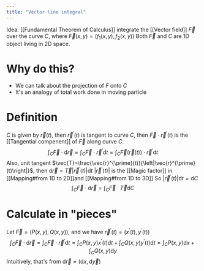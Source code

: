 ```yaml
---
title: "Vector line integral"
---
```

Idea: [[Fundamental Theorem of Calculus]]
integrate the [[Vector field]] $\vec{F}$ over the curve $C$, where $\vec{F}(x, y)=\left(f_{1}(x, y), f_{2}(x, y)\right)$
Both $\vec{F}$ and $C$ are 1D object living in 2D space.

# Why do this?
* We can talk about the projection of $F$ onto $C$
* It's an analogy of total work done in moving particle
# Definition
$C$ is given by $\vec{r}(t)$, then $\vec{r}^{\prime}(t)$ is tangent to curve $C$, then $\vec{F} \cdot \vec{r}^{\prime}(t)$ is the [[Tangential compenent]] of $\vec{F}$ along curve $C$.
$$\int_{C} \vec{F} \cdot \mathrm{d} \vec{r}=\int_{C} \vec{F} \cdot \vec{r}^{\prime} \mathrm{d} t=\int_{C} \vec{F}(\vec{r}(t)) \cdot \vec{r}^{\prime} \mathrm{d} t$$
Also, unit tangent $\vec{T}=\frac{\vec{r}^{\prime}(t)}{\left|\vec{r}^{\prime}(t)\right|}$, then $\mathrm{d}\vec{r}=\vec{T}\left|\vec{r}^{\prime}(t)\right|\mathrm{d}t$
$\left|\vec{r}^{\prime}(t)\right|$ is the [[Magic factor]] in [[Mapping#from 1D to 2D]]and [[Mapping#from 1D to 3D]]
So $\left|\vec{r}^{\prime}(t)\right|\mathrm{d}t = \mathrm{d}C$
$$\int_{C} \vec{F} \cdot \mathrm{d} \vec{r}=\int_{C} \vec{F} \cdot \vec{T} \mathrm{d} C$$
# Calculate in "pieces"
Let $\vec{F}=(P(x, y), Q(x, y))$, and we have $\vec{r}^{\prime}(t)=\left(x^{\prime}(t), y^{\prime}(t)\right)$
$$\int_{C} \vec{F} \cdot \mathrm{d} \vec{r}=\int_{C} \vec{F} \cdot \vec{r}^{\prime} \mathrm{d} t=\int_{C} P(x, y) x^{\prime}(t) \mathrm{d}t+\int_{C} Q(x, y) y^{\prime}(t) \mathrm{d}t
=\int_{C} P(x, y) \mathrm{d}x+\int_{C} Q(x, y) \mathrm{d}y$$
Intuitively, that's from $\mathrm{d} \vec{r}=(\mathrm{d} x, \mathrm{d} \vec{y})$
